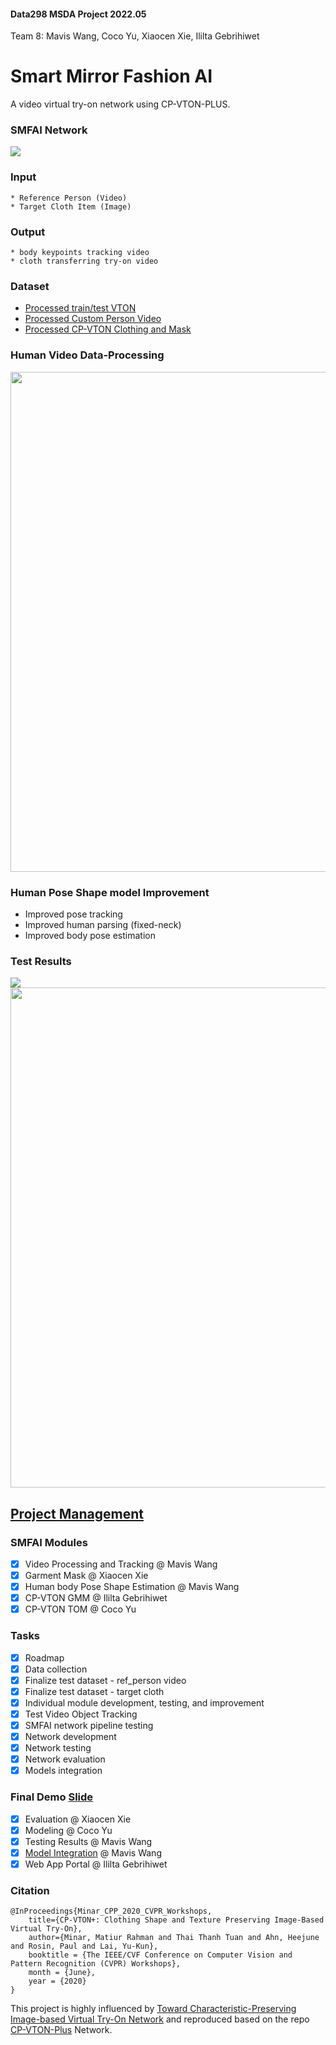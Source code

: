 #### Data298 MSDA Project 2022.05<br>
Team 8: Mavis Wang, Coco Yu, Xiaocen Xie, Ililta Gebrihiwet

# Smart Mirror Fashion AI
A video virtual try-on network using CP-VTON-PLUS.

### SMFAI Network
<img src="https://raw.githubusercontent.com/SJSUMS/SMFAI/main/video_tryOn_system_pipe.png"></img>

### Input
	* Reference Person (Video)
	* Target Cloth Item (Image)
### Output
	* body keypoints tracking video
	* cloth transferring try-on video

### Dataset
- [Processed train/test VTON](https://drive.google.com/file/d/19RCQFjkbFaufXU518KAtkQtlfhTd9hsj/view?usp=sharing)
- [Processed Custom Person Video](https://github.com/SJSUMS/SMFAI/tree/main/data)
- [Processed CP-VTON Clothing and Mask](https://drive.google.com/file/d/19RCQFjkbFaufXU518KAtkQtlfhTd9hsj/view?usp=sharing)

### Human Video Data-Processing
<img src = 'https://raw.githubusercontent.com/SJSUMS/SMFAI/main/data_process_pipe.png' width="800"></img>

### Human Pose Shape model Improvement
- Improved pose tracking
- Improved human parsing (fixed-neck)
- Improved body pose estimation <br>

### Test Results
<img src="https://raw.githubusercontent.com/SJSUMS/SMFAI/main/samples/SMFAI_VVT.gif"></img><br>
<img width=800 src="https://raw.githubusercontent.com/SJSUMS/SMFAI/main/samples/SMFAI_custom.png"></img>


## [Project Management](https://raw.githubusercontent.com/SJSUMS/SMFAI/main/298_T8_Roadmap.pdf)

### SMFAI Modules
- [x] Video Processing and Tracking @ Mavis Wang
- [x] Garment Mask @ Xiaocen Xie
- [x] Human body Pose Shape Estimation @ Mavis Wang
- [x] CP-VTON GMM @ Ililta Gebrihiwet
- [x] CP-VTON TOM @ Coco Yu

### Tasks
- [x] Roadmap
- [x] Data collection
- [x] Finalize test dataset - ref_person video
- [x] Finalize test dataset - target cloth
- [x] Individual module development, testing, and improvement
- [x] Test Video Object Tracking
- [x] SMFAI network pipeline testing
- [x] Network development
- [x] Network testing
- [x] Network evaluation
- [x] Models integration

### Final Demo [Slide](https://github.com/SJSUMS/SMFAI/blob/main/Slide.pdf)
- [x] Evaluation @ Xiaocen Xie
- [x] Modeling @ Coco Yu
- [x] Testing Results @ Mavis Wang
- [x] [Model Integration](https://youtu.be/OKBlrNRCLjs) @ Mavis Wang
- [x] Web App Portal @ Ililta Gebrihiwet

### Citation
	@InProceedings{Minar_CPP_2020_CVPR_Workshops,
		title={CP-VTON+: Clothing Shape and Texture Preserving Image-Based Virtual Try-On},
		author={Minar, Matiur Rahman and Thai Thanh Tuan and Ahn, Heejune and Rosin, Paul and Lai, Yu-Kun},
		booktitle = {The IEEE/CVF Conference on Computer Vision and Pattern Recognition (CVPR) Workshops},
		month = {June},
		year = {2020}
	}
	
This project is highly influenced by [Toward Characteristic-Preserving Image-based Virtual Try-On Network](https://arxiv.org/abs/1807.07688) 
and reproduced based on the repo [CP-VTON-Plus](https://github.com/minar09/cp-vton-plus) Network.
